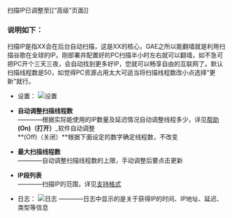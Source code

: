 扫描IP已调整至[[“高级”页面]]

### 说明如下：
扫描IP是指XX会在后台自动扫描，这是XX的核心，GAE之所以能翻墙就是利用扫描谷歌在全球的IP。刚部署并配置好的PC扫描半小时左右就可以翻墙，如不急可把PC开个三天三夜，会自动找到更多好IP，您就可以畅享自由的互联网了。默认扫描线程数是50，如觉得PC资源占用太大可适当将扫描线程数改小点选择“更新”就行。
* 设置：
![设置](https://cloud.githubusercontent.com/assets/17795455/14109189/764d700a-f5f3-11e5-938c-1258fe23c4df.jpg)
* **自动调整扫描线程数**<br>
————根据实际能使用的IP数量及延迟情况自动调整线程多少，详见[帮助](https://github.com/XX-net/XX-Net/wiki/GoAgent-Auto-adjust-scan-ip-thread-num)<br>**(On)（打开）**_软件自动调整<br>**(Off)（关闭）**根据下面设定的数字确定线程数，不改变

* **最大扫描线程数**<br>
————自动调整扫描线程数的上限，手动调整后要点击更新

* **IP段列表**<br>
————扫描IP的范围，详见[支持格式](https://github.com/XX-net/XX-Net/wiki/GoAgent-Scan-Ip-Range-Format)

* 日志：
![日志](https://cloud.githubusercontent.com/assets/17795455/14109190/7654ec36-f5f3-11e5-9a00-519fc0d00a2f.jpg)
————日志中显示的是关于获得IP的时间、IP地址、延迟、类型等信息